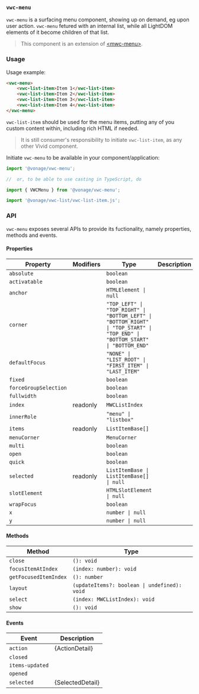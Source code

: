 ### `vwc-menu`

`vwc-menu` is a surfacing menu component, showing up on demand, eg upon user action.
`vwc-menu` fetured with an internal list, while all LightDOM elements of it become children of that list.

> This component is an extension of [\<mwc-menu\>](https://github.com/material-components/material-components-web-components/tree/master/packages/menu).

### Usage

Usage example:
```html
<vwc-menu>
	<vwc-list-item>Item 1</vwc-list-item>
	<vwc-list-item>Item 2</vwc-list-item>
	<vwc-list-item>Item 3</vwc-list-item>
	<vwc-list-item>Item 4</vwc-list-item>
</vwc-menu>
```

`vwc-list-item` should be used for the menu items, putting any of you custom content within, including rich HTML if needed.

> It is still consumer's responsibility to initiate `vwc-list-item`, as any other Vivid component.

Initiate `vwc-menu` to be available in your component/application:
```javascript
import '@vonage/vwc-menu';

//	or, to be able to use casting in TypeScript, do

import { VWCMenu } from '@vonage/vwc-menu';

import '@vonage/vwc-list/vwc-list-item.js';
```

### API

`vwc-menu` exposes several APIs to provide its fuctionality, namely properties, methods and events.

#### Properties

| Property                  | Modifiers | Type                                             | Description                                      |
|---------------------------|-----------|--------------------------------------------------|--------------------------------------------------|
| `absolute`                |           | `boolean`                                        |                                                  |
| `activatable`             |           | `boolean`                                        |                                                  |
| `anchor`                  |           | `HTMLElement \| null`                            |                                                  |
| `corner`                  |           | `"TOP_LEFT" \| "TOP_RIGHT" \| "BOTTOM_LEFT" \| "BOTTOM_RIGHT" \| "TOP_START" \| "TOP_END" \| "BOTTOM_START" \| "BOTTOM_END"` |                                                  |
| `defaultFocus`            |           | `"NONE" \| "LIST_ROOT" \| "FIRST_ITEM" \| "LAST_ITEM"` |                                                  |
| `fixed`                   |           | `boolean`                                        |                                                  |
| `forceGroupSelection`     |           | `boolean`                                        |                                                  |
| `fullwidth`               |           | `boolean`                                        |                                                  |
| `index`                   | readonly  | `MWCListIndex`                                   |                                                  |
| `innerRole`               |           | `"menu" \| "listbox"`                            |                                                  |
| `items`                   | readonly  | `ListItemBase[]`                                 |                                                  |
| `menuCorner`              |           | `MenuCorner`                                     |                                                  |
| `multi`                   |           | `boolean`                                        |                                                  |
| `open`                    |           | `boolean`                                        |                                                  |
| `quick`                   |           | `boolean`                                        |                                                  |
| `selected`                | readonly  | `ListItemBase \| ListItemBase[] \| null`         |                                                  |
| `slotElement`             |           | `HTMLSlotElement \| null`                        |                                                  |
| `wrapFocus`               |           | `boolean`                                        |                                                  |
| `x`                       |           | `number \| null`                                 |                                                  |
| `y`                       |           | `number \| null`                                 |                                                  |

#### Methods

| Method                | Type                                         |
|-----------------------|----------------------------------------------|
| `close`               | `(): void`                                   |
| `focusItemAtIndex`    | `(index: number): void`                      |
| `getFocusedItemIndex` | `(): number`                                 |
| `layout`              | `(updateItems?: boolean \| undefined): void` |
| `select`              | `(index: MWCListIndex): void`                |
| `show`                | `(): void`                                   |

#### Events

| Event           | Description      |
|-----------------|------------------|
| `action`        | {ActionDetail}   |
| `closed`        |                  |
| `items-updated` |                  |
| `opened`        |                  |
| `selected`      | {SelectedDetail} |
